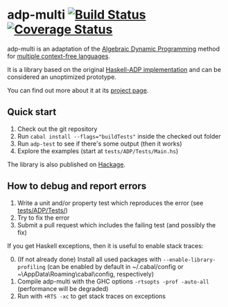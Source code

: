 adp-multi [![Build Status](https://secure.travis-ci.org/adp-multi/adp-multi.png?branch=master)](http://travis-ci.org/adp-multi/adp-multi) [![Coverage Status](https://img.shields.io/coveralls/adp-multi/adp-multi.svg)](https://coveralls.io/r/adp-multi/adp-multi?branch=master)
==========

adp-multi is an adaptation of the [Algebraic Dynamic Programming](http://bibiserv.techfak.uni-bielefeld.de/adp/)
method for [multiple context-free languages](http://adp-multi.ruhoh.com/mcfl).

It is a library based on the original [Haskell-ADP implementation](https://bitbucket.org/gsauthof/adpcombinators)
and can be considered an unoptimized prototype.

You can find out more about it at its [project page](http://adp-multi.ruhoh.com).

Quick start
-----------

1. Check out the git repository
2. Run `cabal install --flags="buildTests"` inside the checked out folder
3. Run `adp-test` to see if there's some output (then it works)
4. Explore the examples (start at `tests/ADP/Tests/Main.hs`)

The library is also published on [Hackage](http://hackage.haskell.org/package/adp-multi).

How to debug and report errors
------------------------------

1. Write a unit and/or property test which reproduces the error 
(see [tests/ADP/Tests/](https://github.com/adp-multi/adp-multi/tree/master/tests/ADP/Tests))
2. Try to fix the error
3. Submit a pull request which includes the failing test (and possibly the fix)

If you get Haskell exceptions, then it is useful to enable stack traces:

0. (If not already done) Install all used packages with `--enable-library-profiling`
   (can be enabled by default in ~/.cabal/config or ~\AppData\Roaming\cabal\config, respectively)
1. Compile adp-multi with the GHC options `-rtsopts -prof -auto-all` (performance will be degraded)
2. Run with `+RTS -xc` to get stack traces on exceptions
